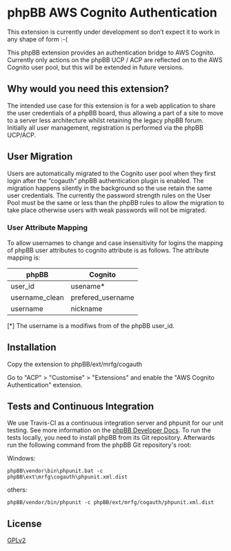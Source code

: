 # phpBB AWS Cognito Authentication

This extension is currently under development so don’t expect it to work in any shape of form :-(

This phpBB extension provides an authentication bridge to AWS Cognito. Currently only actions on the phpBB UCP / ACP are reflected on to the AWS Cognito user pool, but this will be extended in future versions.

## Why would you need this extension?

The intended use case for this extension is for a web application to share the user credentials of a phpBB board, thus allowing a part of a site to move to a server less architecture whilst retaining the legacy phpBB forum. Initially all user management, registration is performed via the phpBB UCP/ACP.

## User Migration

Users are automatically migrated to the Cognito user pool when they first login after the “cogauth” phpBB authentication plugin is enabled. The migration happens silently in the background so the use retain the same user credentials. The currently the password strength rules on the User Pool must be the same or less than the phpBB rules to allow the migration to take place otherwise users with weak passwords will not be migrated.  

### User Attribute Mapping

To allow usernames to change and case insensitivity for logins the mapping of phpBB user attributes to cognito attribute is as follows.
The attribute mapping is:

| phpBB  | Cognito           |
|----------------|-------------------|
| user_id        | usename*          |
| username_clean | prefered_username |
| username       | nickname          |

[*] The username is a modifiws from of the phpBB user_id.

## Installation

Copy the extension to phpBB/ext/mrfg/cogauth

Go to "ACP" > "Customise" > "Extensions" and enable the "AWS Cognito Authentication" extension.

## Tests and Continuous Integration

We use Travis-CI as a continuous integration server and phpunit for our unit testing. See more information on the [phpBB Developer Docs](https://area51.phpbb.com/docs/dev/31x/testing/index.html).
To run the tests locally, you need to install phpBB from its Git repository. Afterwards run the following command from the phpBB Git repository's root:

Windows:

    phpBB\vendor\bin\phpunit.bat -c phpBB\ext\mrfg\cogauth\phpunit.xml.dist

others:

    phpBB/vendor/bin/phpunit -c phpBB/ext/mrfg/cogauth/phpunit.xml.dist

## License

[GPLv2](license.txt)
